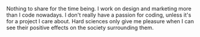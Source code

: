 Nothing to share for the time being.
I work on design and marketing more than I code nowadays.
I don't really have a passion for coding, unless it's for a project I care about.
Hard sciences only give me pleasure when I can see their positive effects on the society surrounding them.
